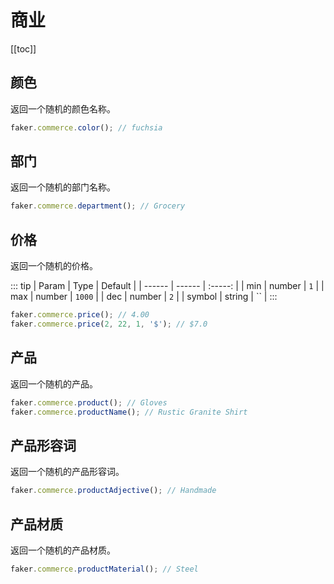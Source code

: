 # 商业

[[toc]]

## 颜色

返回一个随机的颜色名称。

```js
faker.commerce.color(); // fuchsia
```

## 部门

返回一个随机的部门名称。

```js
faker.commerce.department(); // Grocery
```

## 价格

返回一个随机的价格。

::: tip
| Param | Type | Default |
| ------ | ------ | :-----: |
| min | number | `1` |
| max | number | `1000` |
| dec | number | `2` |
| symbol | string | `` |
:::

```js
faker.commerce.price(); // 4.00
faker.commerce.price(2, 22, 1, '$'); // $7.0
```

## 产品

返回一个随机的产品。

```js
faker.commerce.product(); // Gloves
faker.commerce.productName(); // Rustic Granite Shirt
```

## 产品形容词

返回一个随机的产品形容词。

```js
faker.commerce.productAdjective(); // Handmade
```

## 产品材质

返回一个随机的产品材质。

```js
faker.commerce.productMaterial(); // Steel
```
